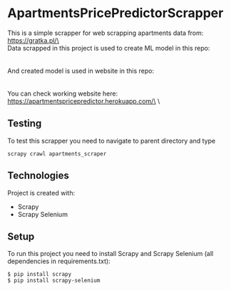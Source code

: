 # ApartmentsPricePredictorScrapper
This is a simple scrapper for web scrapping apartments data from: \
https://gratka.pl/\
\
Data scrapped in this project is used to create ML model in this repo:\
\
\
And created model is used in website in this repo:\
\
\
You can check working website here:\
https://apartmentspricepredictor.herokuapp.com/\
\
## Testing
To test this scrapper you need to navigate to parent directory and type

```
scrapy crawl apartments_scraper
```


## Technologies
Project is created with:
* Scrapy
* Scrapy Selenium


## Setup
To run this project you need to install Scrapy and Scrapy Selenium (all dependencies in requirements.txt):
```
$ pip install scrapy
$ pip install scrapy-selenium
```
